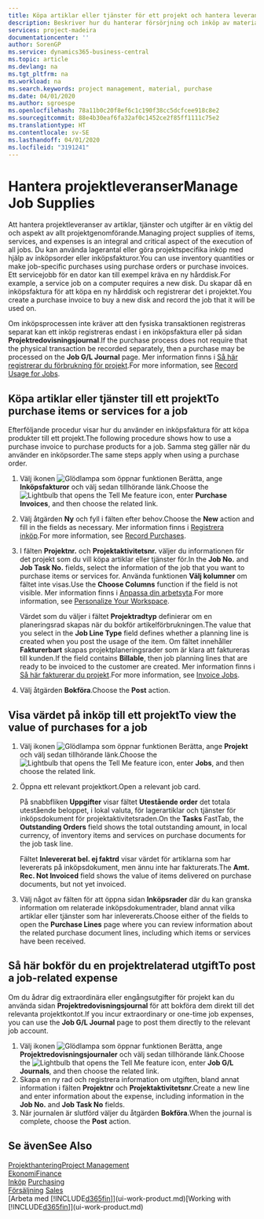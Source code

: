```yaml
---
title: Köpa artiklar eller tjänster för ett projekt och hantera leveranser | Microsoft Docs
description: Beskriver hur du hanterar försörjning och inköp av material och tjänster för projekt.
services: project-madeira
documentationcenter: ''
author: SorenGP
ms.service: dynamics365-business-central
ms.topic: article
ms.devlang: na
ms.tgt_pltfrm: na
ms.workload: na
ms.search.keywords: project management, material, purchase
ms.date: 04/01/2020
ms.author: sgroespe
ms.openlocfilehash: 78a11b0c20f8ef6c1c190f38cc5dcfcee918c8e2
ms.sourcegitcommit: 88e4b30eaf6fa32af0c1452ce2f85ff1111c75e2
ms.translationtype: HT
ms.contentlocale: sv-SE
ms.lasthandoff: 04/01/2020
ms.locfileid: "3191241"
---
```

# <a name="manage-job-supplies"></a><span data-ttu-id="198de-103">Hantera projektleveranser</span><span class="sxs-lookup"><span data-stu-id="198de-103">Manage Job Supplies</span></span>
<span data-ttu-id="198de-104">Att hantera projektleveranser av artiklar, tjänster och utgifter är en viktig del och aspekt av allt projektgenomförande.</span><span class="sxs-lookup"><span data-stu-id="198de-104">Managing project supplies of items, services, and expenses is an integral and critical aspect of the execution of all jobs.</span></span> <span data-ttu-id="198de-105">Du kan använda lagerantal eller göra projektspecifika inköp med hjälp av inköpsorder eller inköpsfakturor.</span><span class="sxs-lookup"><span data-stu-id="198de-105">You can use inventory quantities or make job-specific purchases using purchase orders or purchase invoices.</span></span> <span data-ttu-id="198de-106">Ett servicejobb för en dator kan till exempel kräva en ny hårddisk.</span><span class="sxs-lookup"><span data-stu-id="198de-106">For example, a service job on a computer requires a new disk.</span></span> <span data-ttu-id="198de-107">Du skapar då en inköpsfaktura för att köpa en ny hårddisk och registrerar det i projektet.</span><span class="sxs-lookup"><span data-stu-id="198de-107">You create a purchase invoice to buy a new disk and record the job that it will be used on.</span></span>

<span data-ttu-id="198de-108">Om inköpsprocessen inte kräver att den fysiska transaktionen registreras separat kan ett inköp registreras endast i en inköpsfaktura eller på sidan **Projektredovisningsjournal**.</span><span class="sxs-lookup"><span data-stu-id="198de-108">If the purchase process does not require that the physical transaction be recorded separately, then a purchase may be processed on the **Job G/L Journal** page.</span></span> <span data-ttu-id="198de-109">Mer information finns i [Så här registrerar du förbrukning för projekt](projects-how-record-job-usage.md).</span><span class="sxs-lookup"><span data-stu-id="198de-109">For more information, see [Record Usage for Jobs](projects-how-record-job-usage.md).</span></span>

## <a name="to-purchase-items-or-services-for-a-job"></a><span data-ttu-id="198de-110">Köpa artiklar eller tjänster till ett projekt</span><span class="sxs-lookup"><span data-stu-id="198de-110">To purchase items or services for a job</span></span>
<span data-ttu-id="198de-111">Efterföljande procedur visar hur du använder en inköpsfaktura för att köpa produkter till ett projekt.</span><span class="sxs-lookup"><span data-stu-id="198de-111">The following procedure shows how to use a purchase invoice to purchase products for a job.</span></span> <span data-ttu-id="198de-112">Samma steg gäller när du använder en inköpsorder.</span><span class="sxs-lookup"><span data-stu-id="198de-112">The same steps apply when using a purchase order.</span></span>  

1. <span data-ttu-id="198de-113">Välj ikonen ![Glödlampa som öppnar funktionen Berätta](media/ui-search/search_small.png "Berätta vad du vill göra"), ange **Inköpsfakturor** och välj sedan tillhörande länk.</span><span class="sxs-lookup"><span data-stu-id="198de-113">Choose the ![Lightbulb that opens the Tell Me feature](media/ui-search/search_small.png "Tell me what you want to do") icon, enter **Purchase Invoices**, and then choose the related link.</span></span>  
2. <span data-ttu-id="198de-114">Välj åtgärden **Ny** och fyll i fälten efter behov.</span><span class="sxs-lookup"><span data-stu-id="198de-114">Choose the **New** action and fill in the fields as necessary.</span></span> <span data-ttu-id="198de-115">Mer information finns i [Registrera inköp](purchasing-how-record-purchases.md).</span><span class="sxs-lookup"><span data-stu-id="198de-115">For more information, see [Record Purchases](purchasing-how-record-purchases.md).</span></span>
3. <span data-ttu-id="198de-116">I fälten **Projektnr.** och **Projektaktivitetsnr.** väljer du informationen för det projekt som du vill köpa artiklar eller tjänster för.</span><span class="sxs-lookup"><span data-stu-id="198de-116">In the **Job No.** and **Job Task No.** fields, select the information of the job that you want to purchase items or services for.</span></span> <span data-ttu-id="198de-117">Använda funktionen **Välj kolumner** om fältet inte visas.</span><span class="sxs-lookup"><span data-stu-id="198de-117">Use the **Choose Columns** function if the field is not visible.</span></span> <span data-ttu-id="198de-118">Mer information finns i [Anpassa din arbetsyta](ui-personalization-user.md).</span><span class="sxs-lookup"><span data-stu-id="198de-118">For more information, see [Personalize Your Workspace](ui-personalization-user.md).</span></span>

    <span data-ttu-id="198de-119">Värdet som du väljer i fältet **Projektradtyp** definierar om en planeringsrad skapas när du bokför artikelförbrukningen.</span><span class="sxs-lookup"><span data-stu-id="198de-119">The value that you select in the **Job Line Type** field defines whether a planning line is created when you post the usage of the item.</span></span> <span data-ttu-id="198de-120">Om fältet innehåller **Fakturerbart** skapas projektplaneringsrader som är klara att faktureras till kunden.</span><span class="sxs-lookup"><span data-stu-id="198de-120">If the field contains **Billable**, then job planning lines that are ready to be invoiced to the customer are created.</span></span> <span data-ttu-id="198de-121">Mer information finns i [Så här fakturerar du projekt](projects-how-invoice-jobs.md).</span><span class="sxs-lookup"><span data-stu-id="198de-121">For more information, see [Invoice Jobs](projects-how-invoice-jobs.md).</span></span>
4. <span data-ttu-id="198de-122">Välj åtgärden **Bokföra**.</span><span class="sxs-lookup"><span data-stu-id="198de-122">Choose the **Post** action.</span></span>

## <a name="to-view-the-value-of-purchases-for-a-job"></a><span data-ttu-id="198de-123">Visa värdet på inköp till ett projekt</span><span class="sxs-lookup"><span data-stu-id="198de-123">To view the value of purchases for a job</span></span>
1. <span data-ttu-id="198de-124">Välj ikonen ![Glödlampa som öppnar funktionen Berätta](media/ui-search/search_small.png "Berätta vad du vill göra"), ange **Projekt** och välj sedan tillhörande länk.</span><span class="sxs-lookup"><span data-stu-id="198de-124">Choose the ![Lightbulb that opens the Tell Me feature](media/ui-search/search_small.png "Tell me what you want to do") icon, enter **Jobs**, and then choose the related link.</span></span>
2. <span data-ttu-id="198de-125">Öppna ett relevant projektkort.</span><span class="sxs-lookup"><span data-stu-id="198de-125">Open a relevant job card.</span></span>

    <span data-ttu-id="198de-126">På snabbfliken **Uppgifter** visar fältet **Utestående order** det totala utestående beloppet, i lokal valuta, för lagerartiklar och tjänster för inköpsdokument för projektaktivitetsraden.</span><span class="sxs-lookup"><span data-stu-id="198de-126">On the **Tasks** FastTab, the **Outstanding Orders** field shows the total outstanding amount, in local currency, of inventory items and services on purchase documents for the job task line.</span></span>  

    <span data-ttu-id="198de-127">Fältet **Inlevererat bel. ej faktrd** visar värdet för artiklarna som har levererats på inköpsdokument, men ännu inte har fakturerats.</span><span class="sxs-lookup"><span data-stu-id="198de-127">The **Amt. Rec. Not Invoiced** field shows the value of items delivered on purchase documents, but not yet invoiced.</span></span>  
3. <span data-ttu-id="198de-128">Välj något av fälten för att öppna sidan **Inköpsrader** där du kan granska information om relaterade inköpsdokumentrader, bland annat vilka artiklar eller tjänster som har inlevererats.</span><span class="sxs-lookup"><span data-stu-id="198de-128">Choose either of the fields to open the **Purchase Lines** page where you can review information about the related purchase document lines, including which items or services have been received.</span></span>

## <a name="to-post-a-job-related-expense"></a><span data-ttu-id="198de-129">Så här bokför du en projektrelaterad utgift</span><span class="sxs-lookup"><span data-stu-id="198de-129">To post a job-related expense</span></span>
<span data-ttu-id="198de-130">Om du ådrar dig extraordinära eller engångsutgifter för projekt kan du använda sidan **Projektredovisningsjournal** för att bokföra dem direkt till det relevanta projektkontot.</span><span class="sxs-lookup"><span data-stu-id="198de-130">If you incur extraordinary or one-time job expenses, you can use the **Job G/L Journal** page to post them directly to the relevant job account.</span></span>

1. <span data-ttu-id="198de-131">Välj ikonen ![Glödlampa som öppnar funktionen Berätta](media/ui-search/search_small.png "Berätta vad du vill göra"), ange **Projektredovisningsjournaler** och välj sedan tillhörande länk.</span><span class="sxs-lookup"><span data-stu-id="198de-131">Choose the ![Lightbulb that opens the Tell Me feature](media/ui-search/search_small.png "Tell me what you want to do") icon, enter **Job G/L Journals**, and then choose the related link.</span></span>  
2. <span data-ttu-id="198de-132">Skapa en ny rad och registrera information om utgiften, bland annat information i fälten **Projektnr** och **Projektaktivitetsnr**.</span><span class="sxs-lookup"><span data-stu-id="198de-132">Create a new line and enter information about the expense, including information in the **Job No.** and **Job Task No** fields.</span></span>  
3. <span data-ttu-id="198de-133">När journalen är slutförd väljer du åtgärden **Bokföra**.</span><span class="sxs-lookup"><span data-stu-id="198de-133">When the journal is complete, choose the **Post** action.</span></span>

## <a name="see-also"></a><span data-ttu-id="198de-134">Se även</span><span class="sxs-lookup"><span data-stu-id="198de-134">See Also</span></span>
[<span data-ttu-id="198de-135">Projekthantering</span><span class="sxs-lookup"><span data-stu-id="198de-135">Project Management</span></span>](projects-manage-projects.md)  
[<span data-ttu-id="198de-136">Ekonomi</span><span class="sxs-lookup"><span data-stu-id="198de-136">Finance</span></span>](finance.md)  
<span data-ttu-id="198de-137">[Inköp](purchasing-manage-purchasing.md)       </span><span class="sxs-lookup"><span data-stu-id="198de-137">[Purchasing](purchasing-manage-purchasing.md)       </span></span>  
<span data-ttu-id="198de-138">[Försäljning](sales-manage-sales.md)    </span><span class="sxs-lookup"><span data-stu-id="198de-138">[Sales](sales-manage-sales.md)    </span></span>  
<span data-ttu-id="198de-139">[Arbeta med [!INCLUDE[d365fin](includes/d365fin_md.md)]](ui-work-product.md)</span><span class="sxs-lookup"><span data-stu-id="198de-139">[Working with [!INCLUDE[d365fin](includes/d365fin_md.md)]](ui-work-product.md)</span></span>  
